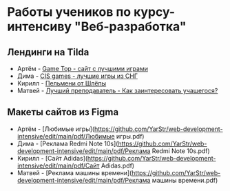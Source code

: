 # Работы учеников по курсу-интенсиву "Веб-разработка"

## Лендинги на Tilda
- Артём - [Game Top - сайт с лучшими играми](http://rassh.tilda.ws/)
- Дима - [CIS games - лучшие игры из СНГ](http://cisgamms.tilda.ws/)
- Кирилл - [Пельмени от Шлёпы](http://shlepa1.tilda.ws/)
- Матвей - [Лучший преподаватель - Как заинтересовать учашегося?](http://best-t.tilda.ws/)

## Макеты сайтов из Figma
- Артём - [Любимые игры](https://github.com/YarStr/web-development-intensive/edit/main/pdf/Любимые игры.pdf)
- Дима - [Реклама Redmi Note 10s](https://github.com/YarStr/web-development-intensive/edit/main/pdf/Реклама Redmi Note 10s.pdf)
- Кирилл - [Сайт Adidas](https://github.com/YarStr/web-development-intensive/edit/main/pdf/Сайт Adidas.pdf)
- Матвей - [Реклама машины времени](https://github.com/YarStr/web-development-intensive/edit/main/pdf/Реклама машины времени.pdf)
